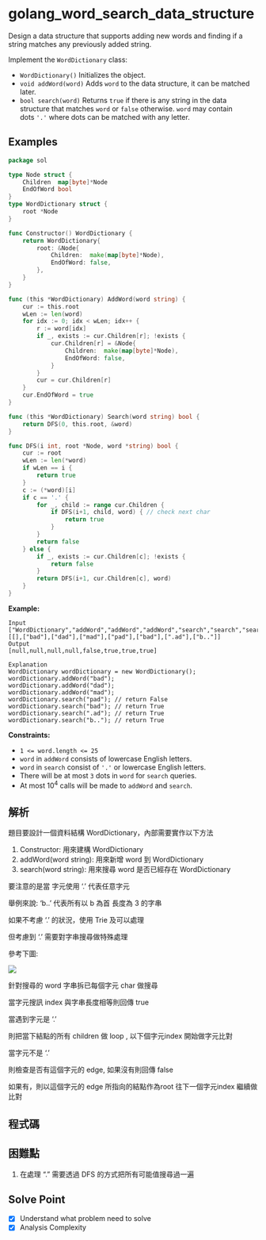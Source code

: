 # golang_word_search_data_structure

Design a data structure that supports adding new words and finding if a string matches any previously added string.

Implement the `WordDictionary` class:

- `WordDictionary()` Initializes the object.
- `void addWord(word)` Adds `word` to the data structure, it can be matched later.
- `bool search(word)` Returns `true` if there is any string in the data structure that matches `word` or `false` otherwise. `word` may contain dots `'.'` where dots can be matched with any letter.

## Examples

```go
package sol

type Node struct {
	Children  map[byte]*Node
	EndOfWord bool
}
type WordDictionary struct {
	root *Node
}

func Constructor() WordDictionary {
	return WordDictionary{
		root: &Node{
			Children:  make(map[byte]*Node),
			EndOfWord: false,
		},
	}
}

func (this *WordDictionary) AddWord(word string) {
	cur := this.root
	wLen := len(word)
	for idx := 0; idx < wLen; idx++ {
		r := word[idx]
		if _, exists := cur.Children[r]; !exists {
			cur.Children[r] = &Node{
				Children:  make(map[byte]*Node),
				EndOfWord: false,
			}
		}
		cur = cur.Children[r]
	}
	cur.EndOfWord = true
}

func (this *WordDictionary) Search(word string) bool {
	return DFS(0, this.root, &word)
}

func DFS(i int, root *Node, word *string) bool {
	cur := root
	wLen := len(*word)
	if wLen == i {
		return true
	}
	c := (*word)[i]
	if c == '.' {
		for _, child := range cur.Children {
			if DFS(i+1, child, word) { // check next char
				return true
			}
		}
		return false
	} else {
		if _, exists := cur.Children[c]; !exists {
			return false
		}
		return DFS(i+1, cur.Children[c], word)
	}
}

```

**Example:**

```
Input
["WordDictionary","addWord","addWord","addWord","search","search","search","search"]
[[],["bad"],["dad"],["mad"],["pad"],["bad"],[".ad"],["b.."]]
Output
[null,null,null,null,false,true,true,true]

Explanation
WordDictionary wordDictionary = new WordDictionary();
wordDictionary.addWord("bad");
wordDictionary.addWord("dad");
wordDictionary.addWord("mad");
wordDictionary.search("pad"); // return False
wordDictionary.search("bad"); // return True
wordDictionary.search(".ad"); // return True
wordDictionary.search("b.."); // return True

```

**Constraints:**

- `1 <= word.length <= 25`
- `word` in `addWord` consists of lowercase English letters.
- `word` in `search` consist of `'.'` or lowercase English letters.
- There will be at most `3` dots in `word` for `search` queries.
- At most $`10^4`$ calls will be made to `addWord` and `search`.

## 解析

題目要設計一個資料結構 WordDictionary，內部需要實作以下方法

1. Constructor: 用來建構 WordDictionary
2. addWord(word string): 用來新增 word 到 WordDictionary
3. search(word string): 用來搜尋 word 是否已經存在 WordDictionary

要注意的是當 字元使用 ‘.’ 代表任意字元

舉例來說: ‘b..’ 代表所有以 b 為首 長度為 3 的字串

如果不考慮 ‘.’ 的狀況，使用 Trie 及可以處理

但考慮到 ‘.’ 需要對字串搜尋做特殊處理

參考下圖:

![](https://i.imgur.com/6tEhLkm.png)

針對搜尋的 word 字串拆已每個字元 char 做搜尋

當字元搜訊 index 與字串長度相等則回傳 true

當遇到字元是 ‘.’

則把當下結點的所有 children 做 loop , 以下個字元index 開始做字元比對

當字元不是 ‘.’

則檢查是否有這個字元的 edge, 如果沒有則回傳 false

如果有，則以這個字元的 edge 所指向的結點作為root 往下一個字元index 繼續做比對

 

## 程式碼

## 困難點

1. 在處理 “.” 需要透過 DFS 的方式把所有可能值搜尋過一遍

## Solve Point

- [x]  Understand what problem need to solve
- [x]  Analysis Complexity